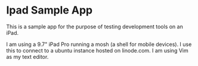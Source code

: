 # Ipad Sample App

This is a sample app for the purpose of testing development tools on an iPad.

I am using a 9.7" iPad Pro running a mosh (a shell for mobile devices). I use this to connect to a ubuntu instance hosted on linode.com. I am using Vim as my text editor.




